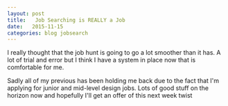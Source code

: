 ```yaml
---
layout: post
title:   Job Searching is REALLY a Job
date:   2015-11-15
categories: blog jobsearch
---
```

 I really thought that the job hunt is going to go a lot smoother than it has. A lot of trial and error but I think I have  a system in place now that is comfortable for me.<!-- more -->

Sadly all of my previous has been holding me back due to the fact that I'm applying for junior and mid-level design jobs. Lots of good stuff on the horizon now and hopefully I'll get an offer of this next week twist
